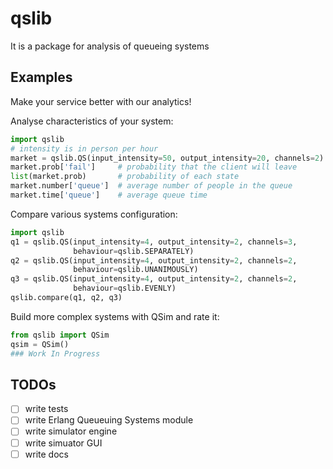 # qslib
It is a package for analysis of queueing systems

## Examples
Make your service better with our analytics!

Analyse characteristics of your system:
```python
import qslib
# intensity is in person per hour
market = qslib.QS(input_intensity=50, output_intensity=20, channels=2)
market.prob['fail']     # probability that the client will leave
list(market.prob)       # probability of each state
market.number['queue']  # average number of people in the queue
market.time['queue']    # average queue time
```

Compare various systems configuration:
```python
import qslib
q1 = qslib.QS(input_intensity=4, output_intensity=2, channels=3,
              behaviour=qslib.SEPARATELY)
q2 = qslib.QS(input_intensity=4, output_intensity=2, channels=2,
              behaviour=qslib.UNANIMOUSLY)
q3 = qslib.QS(input_intensity=4, output_intensity=2, channels=2,
              behaviour=qslib.EVENLY)
qslib.compare(q1, q2, q3)
```

Build more complex systems with QSim and rate it:
```python
from qslib import QSim
qsim = QSim()
### Work In Progress
```

## TODOs
- [ ] write tests
- [ ] write Erlang Queueuing Systems module
- [ ] write simulator engine
- [ ] write simuator GUI
- [ ] write docs
